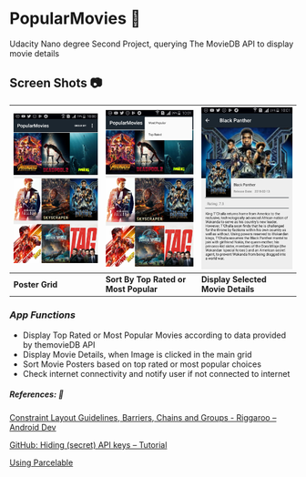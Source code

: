 # PopularMovies :movie_camera:
Udacity Nano degree Second Project, querying The MovieDB API to display movie details

## Screen Shots :camera:
![Grid Image](app/src/main/res/drawable/popularMoviesGrid.png) | ![Sort Menu Image](app/src/main/res/drawable/sortMenu.png) | ![Details Screen Image](app/src/main/res/drawable/detailsScreen.png)
---------------------------------------------------------------|------------------------------------------------------------|---------------------------------------------------------------------
**Poster Grid** | **Sort By Top Rated or Most Popular** | **Display Selected Movie Details**

### _App Functions_
* Display Top Rated or Most Popular Movies according to data provided by themovieDB API
* Display Movie Details, when Image is clicked in the main grid
* Sort Movie Posters based on top rated or most popular choices
* Check internet connectivity and notify user if not connected to internet

##### *References: :link:*
 [Constraint Layout Guidelines, Barriers, Chains and Groups - Riggaroo – Android Dev]( https://riggaroo.co.za/constraintlayout-guidelines-barriers-chains-groups/)

 [GitHub: Hiding (secret) API keys – Tutorial](https://richardroseblog.wordpress.com/2016/05/29/hiding-secret-api-keys-from-git/)

 [Using Parcelable](https://guides.codepath.com/android/using-parcelable)
